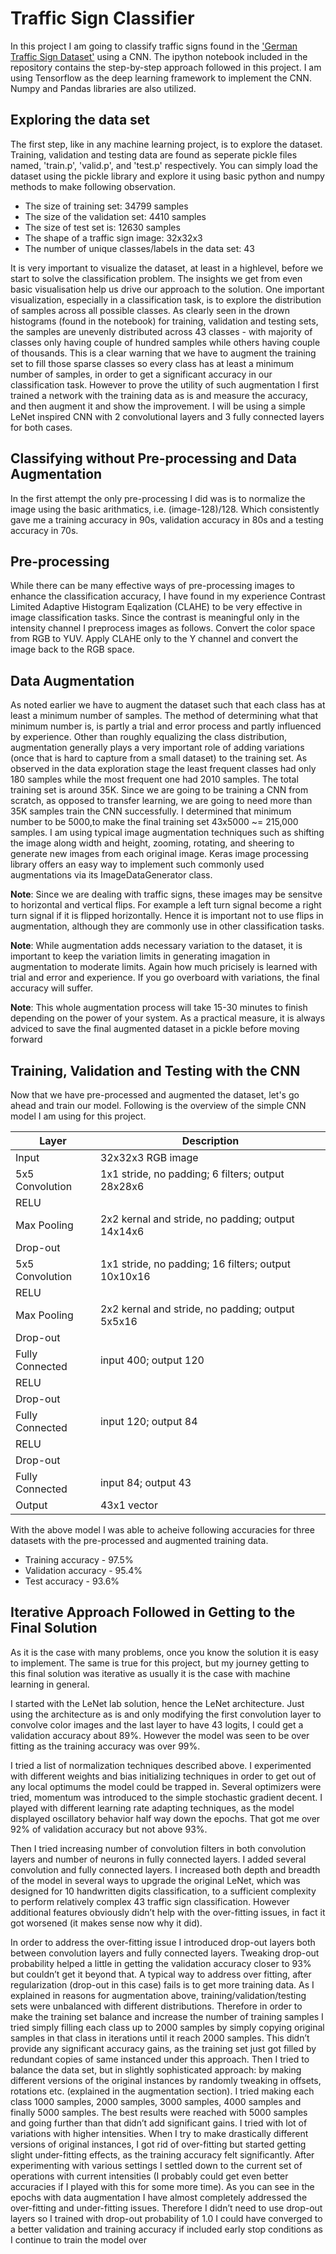 # Traffic Sign Classifier
In this project I am going to classify traffic signs found in the ['German Traffic Sign Dataset'](http://benchmark.ini.rub.de/?section=gtsrb&subsection=dataset) using a CNN. The ipython notebook included in the repository contains the step-by-step approach followed in this project. I am using Tensorflow as the deep learning framework to implement the CNN. Numpy and Pandas libraries are also utilized. 

## Exploring the data set
The first step, like in any machine learning project, is to explore the dataset. Training, validation and testing data are found as seperate pickle files named, 'train.p', 'valid.p', and 'test.p' respectively. You can simply load the dataset using the pickle library and explore it using basic python and numpy methods to make following observation.
*	The size of training set: 34799 samples
*	The size of the validation set: 4410 samples
*	The size of test set is: 12630 samples
*	The shape of a traffic sign image: 32x32x3
*	The number of unique classes/labels in the data set: 43

It is very important to visualize the dataset, at least in a highlevel, before we start to solve the classification problem. The insights we get from even basic visualisation help us drive our approach to the solution. One important visualization, especially in a classification task, is to explore the distribution of samples across all possible classes. As clearly seen in the drown histograms (found in the notebook) for training, validation and testing sets, the samples are unevenly distributed across 43 classes - with majority of classes only having couple of hundred samples while others having couple of thousands. This is a clear warning that we have to augment the training set to fill those sparse classes so every class has at least a minimum number of samples, in order to get a significant accuracy in our classification task. However to prove the utility of such augmentation I first trained a network with the training data as is and measure the accuracy, and then augment it and show the improvement. I will be using a simple LeNet inspired CNN with 2 convolutional layers and 3 fully connected layers for both cases. 

## Classifying without Pre-processing and Data Augmentation
In the first attempt the only pre-processing I did was is to normalize the image using the basic arithmatics, i.e. (image-128)/128. Which consistently gave me a training accuracy in 90s, validation accuracy in 80s and a testing accuracy in 70s.

## Pre-processing
While there can be many effective ways of pre-processing images to enhance the classification accuracy, I have found in my experience Contrast Limited Adaptive Histogram Eqalization (CLAHE) to be very effective in image classification tasks. Since the contrast is meaningful only in the intensity channel I preprocess images as follows. Convert the color space from RGB to YUV. Apply CLAHE only to the Y channel and convert the image back to the RGB space.

## Data Augmentation
As noted earlier we have to augment the dataset such that each class has at least a minimum number of samples. The method of determining what that minimum number is, is partly a trial and error process and partly influenced by experience. Other than roughly equalizing the class distribution, augmentation generally plays a very important role of adding variations (once that is hard to capture from a small dataset) to the training set. As observed in the data exploration stage the least frequent classes had only 180 samples while the  most frequent one had 2010 samples. The total training set is around 35K. Since we are going to be training a CNN from scratch, as opposed to transfer learning, we are going to need more than 35K samples train the CNN successfully. I determined that minimum number to be 5000,to make the final training set 43x5000 ~= 215,000 samples. I am using typical image augmentation techniques such as shifting the image along width and height, zooming, rotating, and sheering to generate new images from each original image. Keras image processing library offers an easy way to implement such commonly used augmentations via its ImageDataGenerator class.   

**Note**: Since we are dealing with traffic signs, these images may be sensitve to horizontal and vertical flips. For example a left turn signal become a right turn signal if it is flipped horizontally. Hence it is important not to use flips in augmentation, although they are commonly use in other classification tasks.

**Note**: While augmentation adds necessary variation to the dataset, it is important to keep the variation limits in generating imagation in augmentation to moderate limits. Again how much pricisely is learned with trial and error and experience. If you go overboard with variations, the final accuracy will suffer.

**Note**: This whole augmentation process will take 15-30 minutes to finish depending on the power of your system. As a practical measure, it is always adviced to save the final augmented dataset in a pickle before moving forward

## Training, Validation and Testing with the CNN
Now that we have pre-processed and augmented the dataset, let's go ahead and train our model. Following is the overview of the simple CNN model I am using for this project.

Layer    | Description
-------- | -----------
Input | 32x32x3 RGB image
5x5 Convolution | 1x1 stride, no padding; 6 filters; output 28x28x6
RELU |       
Max Pooling | 2x2 kernal and stride, no padding; output 14x14x6
Drop-out |    
5x5 Convolution | 1x1 stride, no padding; 16 filters; output 10x10x16
RELU |     
Max Pooling | 2x2 kernal and stride, no padding; output 5x5x16
Drop-out |     
Fully Connected | input 400; output 120
RELU |     
Drop-out |    
Fully Connected | input 120; output 84
RELU |    
Drop-out |    
Fully Connected | input 84; output 43
Output | 43x1 vector

With the above model I was able to acheive following accuracies for three datasets with the pre-processed and augmented training data.
* Training accuracy - 97.5%
* Validation accuracy - 95.4%
* Test accuracy - 93.6%

## Iterative Approach Followed in Getting to the Final Solution
As it is the case with many problems, once you know the solution it is easy to implement. The same is true for this project, but my journey getting to this final solution was iterative as usually it is the case with machine learning in general.

I started with the LeNet lab solution, hence the LeNet architecture. Just using the architecture as is and only modifying the first convolution layer to convolve color images and the last layer to have 43 logits, I could get a validation accuracy about 89%. However the model was seen to be over fitting as the training accuracy was over 99%. 

I tried a list of normalization techniques described above. I experimented with different weights and bias initializing techniques in order to get out of any local optimums the model could be trapped in. Several optimizers were tried, momentum was introduced to the simple stochastic gradient decent. I played with different learning rate adapting techniques, as the model displayed oscillatory behavior half way down the epochs. That got me over 92% of validation accuracy but not above 93%.

Then I tried increasing number of convolution filters in both convolution layers and number of neurons in fully connected layers. I added several convolution and fully connected layers. I increased both depth and breadth of the model in several ways to upgrade the original LeNet, which was designed for 10 handwritten digits classification, to a sufficient complexity to perform relatively complex 43 traffic sign classification. However additional features obviously didn’t help with the over-fitting issues, in fact it got worsened (it makes sense now why it did).

In order to address the over-fitting issue I introduced drop-out layers both between convolution layers and fully connected layers. Tweaking drop-out probability helped a little in getting the validation accuracy closer to 93% but couldn’t get it beyond that.
A typical way to address over fitting, after regularization (drop-out in this case) fails is to get more training data. As I explained in reasons for augmentation above, training/validation/testing sets were unbalanced with different distributions. Therefore in order to make the training set balance and increase the number of training samples I tried simply filling each class up to 2000 samples by simply copying original samples in that class in iterations until it reach 2000 samples. This didn’t provide any significant accuracy gains, as the training set just got filled by redundant copies of same instanced under this approach. Then I tried to balance the data set, but in slightly sophisticated approach: by making different versions of the original instances by randomly tweaking in offsets, rotations etc. (explained in the augmentation section). I tried making each class 1000 samples, 2000 samples, 3000 samples, 4000 samples and finally 5000 samples. The best results were reached with 5000 samples and going further than that didn’t add significant gains. I tried with lot of variations with higher intensities. When I try to make drastically different versions of original instances, I got rid of over-fitting but started getting slight under-fitting effects, as the training accuracy felt significantly. After experimenting with various settings I settled down to the current set of operations with current intensities (I probably could get even better accuracies if I played with this for some more time). As you can see in the epochs with data augmentation I have almost completely addressed the over-fitting and under-fitting issues. Therefore I didn’t need to use drop-out layers so I trained with drop-out probability of 1.0
I could have converged to a better validation and training accuracy if included early stop conditions as I continue to train the model over 
